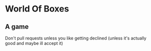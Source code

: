 # World Of Boxes
## A game

Don't pull requests unless you like getting declined (unless it's actually good and maybe ill accept it)
